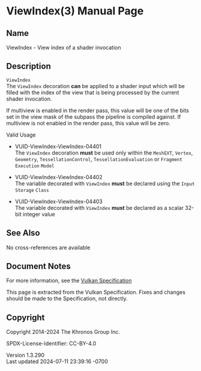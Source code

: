 # ViewIndex(3) Manual Page

## Name

ViewIndex - View index of a shader invocation



## <a href="#_description" class="anchor"></a>Description

`ViewIndex`  
The `ViewIndex` decoration **can** be applied to a shader input which
will be filled with the index of the view that is being processed by the
current shader invocation.

If multiview is enabled in the render pass, this value will be one of
the bits set in the view mask of the subpass the pipeline is compiled
against. If multiview is not enabled in the render pass, this value will
be zero.

Valid Usage

- <a href="#VUID-ViewIndex-ViewIndex-04401"
  id="VUID-ViewIndex-ViewIndex-04401"></a>
  VUID-ViewIndex-ViewIndex-04401  
  The `ViewIndex` decoration **must** be used only within the `MeshEXT`,
  `Vertex`, `Geometry`, `TessellationControl`, `TessellationEvaluation`
  or `Fragment` `Execution` `Model`

- <a href="#VUID-ViewIndex-ViewIndex-04402"
  id="VUID-ViewIndex-ViewIndex-04402"></a>
  VUID-ViewIndex-ViewIndex-04402  
  The variable decorated with `ViewIndex` **must** be declared using the
  `Input` `Storage` `Class`

- <a href="#VUID-ViewIndex-ViewIndex-04403"
  id="VUID-ViewIndex-ViewIndex-04403"></a>
  VUID-ViewIndex-ViewIndex-04403  
  The variable decorated with `ViewIndex` **must** be declared as a
  scalar 32-bit integer value

## <a href="#_see_also" class="anchor"></a>See Also

No cross-references are available

## <a href="#_document_notes" class="anchor"></a>Document Notes

For more information, see the <a
href="https://registry.khronos.org/vulkan/specs/1.3-extensions/html/vkspec.html#ViewIndex"
target="_blank" rel="noopener">Vulkan Specification</a>

This page is extracted from the Vulkan Specification. Fixes and changes
should be made to the Specification, not directly.

## <a href="#_copyright" class="anchor"></a>Copyright

Copyright 2014-2024 The Khronos Group Inc.

SPDX-License-Identifier: CC-BY-4.0

Version 1.3.290  
Last updated 2024-07-11 23:39:16 -0700
